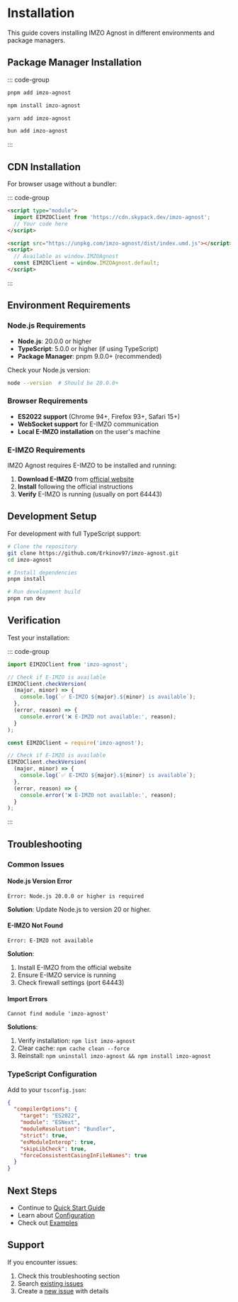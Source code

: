 # Installation

This guide covers installing IMZO Agnost in different environments and package
managers.

## Package Manager Installation

::: code-group

```bash [pnpm (Recommended)]
pnpm add imzo-agnost
```

```bash [npm]
npm install imzo-agnost
```

```bash [yarn]
yarn add imzo-agnost
```

```bash [bun]
bun add imzo-agnost
```

:::

## CDN Installation

For browser usage without a bundler:

::: code-group

```html [ES Modules]
<script type="module">
  import EIMZOClient from 'https://cdn.skypack.dev/imzo-agnost';
  // Your code here
</script>
```

```html [UMD]
<script src="https://unpkg.com/imzo-agnost/dist/index.umd.js"></script>
<script>
  // Available as window.IMZOAgnost
  const EIMZOClient = window.IMZOAgnost.default;
</script>
```

:::

## Environment Requirements

### Node.js Requirements

- **Node.js**: 20.0.0 or higher
- **TypeScript**: 5.0.0 or higher (if using TypeScript)
- **Package Manager**: pnpm 9.0.0+ (recommended)

Check your Node.js version:

```bash
node --version  # Should be 20.0.0+
```

### Browser Requirements

- **ES2022 support** (Chrome 94+, Firefox 93+, Safari 15+)
- **WebSocket support** for E-IMZO communication
- **Local E-IMZO installation** on the user's machine

### E-IMZO Requirements

IMZO Agnost requires E-IMZO to be installed and running:

1. **Download E-IMZO** from [official website](https://e-imzo.uz/)
2. **Install** following the official instructions
3. **Verify** E-IMZO is running (usually on port 64443)

## Development Setup

For development with full TypeScript support:

```bash
# Clone the repository
git clone https://github.com/Erkinov97/imzo-agnost.git
cd imzo-agnost

# Install dependencies
pnpm install

# Run development build
pnpm run dev
```

## Verification

Test your installation:

::: code-group

```typescript [TypeScript]
import EIMZOClient from 'imzo-agnost';

// Check if E-IMZO is available
EIMZOClient.checkVersion(
  (major, minor) => {
    console.log(`✅ E-IMZO ${major}.${minor} is available`);
  },
  (error, reason) => {
    console.error('❌ E-IMZO not available:', reason);
  }
);
```

```javascript [JavaScript]
const EIMZOClient = require('imzo-agnost');

// Check if E-IMZO is available
EIMZOClient.checkVersion(
  (major, minor) => {
    console.log(`✅ E-IMZO ${major}.${minor} is available`);
  },
  (error, reason) => {
    console.error('❌ E-IMZO not available:', reason);
  }
);
```

:::

## Troubleshooting

### Common Issues

#### Node.js Version Error

```
Error: Node.js 20.0.0 or higher is required
```

**Solution**: Update Node.js to version 20 or higher.

#### E-IMZO Not Found

```
Error: E-IMZO not available
```

**Solution**:

1. Install E-IMZO from the official website
2. Ensure E-IMZO service is running
3. Check firewall settings (port 64443)

#### Import Errors

```
Cannot find module 'imzo-agnost'
```

**Solutions**:

1. Verify installation: `npm list imzo-agnost`
2. Clear cache: `npm cache clean --force`
3. Reinstall: `npm uninstall imzo-agnost && npm install imzo-agnost`

### TypeScript Configuration

Add to your `tsconfig.json`:

```json
{
  "compilerOptions": {
    "target": "ES2022",
    "module": "ESNext",
    "moduleResolution": "Bundler",
    "strict": true,
    "esModuleInterop": true,
    "skipLibCheck": true,
    "forceConsistentCasingInFileNames": true
  }
}
```

## Next Steps

- Continue to [Quick Start Guide](/guide/quick-start)
- Learn about [Configuration](/guide/configuration)
- Check out [Examples](/examples/)

## Support

If you encounter issues:

1. Check this troubleshooting section
2. Search [existing issues](https://github.com/Erkinov97/imzo-agnost/issues)
3. Create a [new issue](https://github.com/Erkinov97/imzo-agnost/issues/new)
   with details
